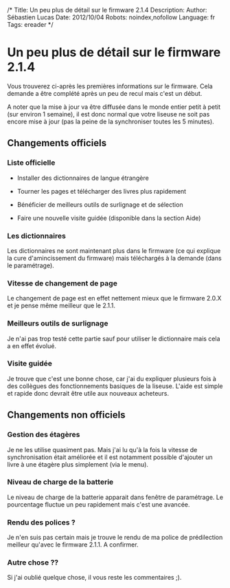 /*
Title: Un peu plus de détail sur le firmware 2.1.4
Description: 
Author: Sébastien Lucas
Date: 2012/10/04
Robots: noindex,nofollow
Language: fr
Tags: ereader
*/
# Un peu plus de détail sur le firmware 2.1.4

Vous trouverez ci-après les premières informations sur le firmware. Cela demande a être complété après un peu de recul mais c'est un début.

A noter que la mise à jour va être diffusée dans le monde entier petit à petit (sur environ 1 semaine), il est donc normal que votre liseuse ne soit pas encore mise à jour (pas la peine de la synchroniser toutes les 5 minutes).

## Changements officiels 

### Liste officielle

*	Installer des dictionnaires de langue étrangère

*	Tourner les pages et télécharger des livres plus rapidement

*	Bénéficier de meilleurs outils de surlignage et de sélection

*	Faire une nouvelle visite guidée (disponible dans la section Aide)
### Les dictionnaires

Les dictionnaires ne sont maintenant plus dans le firmware (ce qui explique la cure d'amincissement du firmware) mais téléchargés à la demande (dans le paramétrage).
### Vitesse de changement de page

Le changement de page est en effet nettement mieux que le firmware 2.0.X et je pense même meilleur que le 2.1.1.
### Meilleurs outils de surlignage

Je n'ai pas trop testé cette partie sauf pour utiliser le dictionnaire mais cela a en effet évolué.
### Visite guidée

Je trouve que c'est une bonne chose, car j'ai du expliquer plusieurs fois à des collègues des fonctionnements basiques de la liseuse. L'aide est simple et rapide donc devrait être utile aux nouveaux acheteurs.
## Changements non officiels

### Gestion des étagères
Je ne les utilise quasiment pas. Mais j'ai lu qu'à la fois la vitesse de synchronisation était améliorée et il est notamment possible d'ajouter un livre à une étagère plus simplement (via le menu).
### Niveau de charge de la batterie

Le niveau de charge de la batterie apparait dans fenêtre de paramétrage. Le pourcentage fluctue un peu rapidement mais c'est une avancée.
### Rendu des polices ?

Je n'en suis pas certain mais je trouve le rendu de ma police de prédilection meilleur qu'avec le firmware 2.1.1. A confirmer.
### Autre chose ??

Si j'ai oublié quelque chose, il vous reste les commentaires ;).



